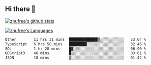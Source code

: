 ## Hi there 👋
[![zhufree's github stats](https://github-readme-stats.vercel.app/api?username=zhufree&show_icons=true&count_private=true)](https://github.com/anuraghazra/github-readme-stats)

[![zhufree's Languages](https://github-readme-stats.vercel.app/api/top-langs/?username=zhufree&layout=compact&langs_count=10)](https://github.com/anuraghazra/github-readme-stats)
<!--START_SECTION:waka-->

```txt
Other        11 hrs 31 mins  █████████████▒░░░░░░░░░░░   53.64 %
TypeScript   6 hrs 58 mins   ████████░░░░░░░░░░░░░░░░░   32.46 %
SQL          1 hr 28 mins    █▓░░░░░░░░░░░░░░░░░░░░░░░   06.90 %
GDScript3    46 mins         █░░░░░░░░░░░░░░░░░░░░░░░░   03.61 %
JSON         18 mins         ▒░░░░░░░░░░░░░░░░░░░░░░░░   01.42 %
```

<!--END_SECTION:waka-->

<!--
**zhufree/zhufree** is a ✨ _special_ ✨ repository because its `README.md` (this file) appears on your GitHub profile.

Here are some ideas to get you started:

- 🔭 I’m currently working on ...
- 🌱 I’m currently learning ...
- 👯 I’m looking to collaborate on ...
- 🤔 I’m looking for help with ...
- 💬 Ask me about ...
- 📫 How to reach me: ...
- 😄 Pronouns: ...
- ⚡ Fun fact: ...
-->
